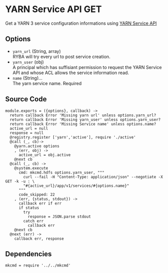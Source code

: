 
# YARN Service API GET

Get a YARN 3 service configuration informations using [YARN Service API](http://hadoop.apache.org/docs/r3.1.0/hadoop-yarn/hadoop-yarn-site/yarn-service/YarnServiceAPI.html)

## Options

* `yarn_url` (String, array)    
  RYBA will try  every url to post service creation.
* `yarn_user` (obj)   
  A principal which has suffisiant permission to request the YARN Service API and
  whose ACL allows the service information read.
* `name` (String)...    
  The yarn service name. Required   

## Source Code

    module.exports = ({options}, callback) ->
      return callback Error 'Missing yarn url' unless options.yarn_url?
      return callback Error 'Missing yarn_user' unless options.yarn_user?
      return callback Error 'Missing Service name' unless options.name?
      active_url = null
      response = null
      @registry.register ['yarn','active'], require './active'
      @call (_, cb)->
        @yarn.active options
        , (err, obj) ->
          active_url = obj.active
        @next cb
      @call (_, cb) ->
        @system.execute
          cmd: mkcmd.hdfs options.yarn_user, """
            curl --fail -H "Content-Type: application/json" --negotiate -X GET -k -u : \
            "#{active_url}/app/v1/services/#{options.name}"
          """
          code_skipped: 22
        , (err, {status, stdout}) ->
          callback err if err
          if status
            try
              response = JSON.parse stdout
            catch err
              callback err
        @next cb
      @next (err) ->
        callback err, response
        

## Dependencies

    mkcmd = require '../../mkcmd'